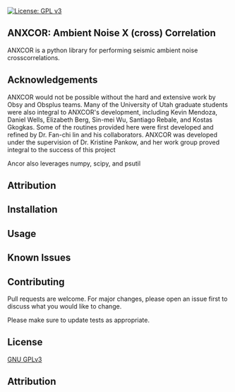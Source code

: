 [![License: GPL v3](https://img.shields.io/badge/License-GPLv3-blue.svg)](https://www.gnu.org/licenses/gpl-3.0)

## ANXCOR: Ambient Noise X (cross) Correlation
ANXCOR is a python library for performing seismic ambient noise crosscorrelations.



## Acknowledgements

ANXCOR would not be possible without the hard and extensive work by Obsy and Obsplus teams. Many of the University of Utah graduate students were also integral to ANXCOR's development, including Kevin Mendoza, Daniel Wells, Elizabeth Berg, Sin-mei Wu, Santiago Rebale, and Kostas Gkogkas. Some of the routines provided here were first developed and refined by Dr. Fan-chi lin and his collaborators. ANXCOR was developed under the supervision of Dr. Kristine Pankow, and her work group proved integral to the success of this project

Ancor also leverages numpy, scipy, and psutil

## Attribution

## Installation


## Usage


 

## Known Issues


## Contributing
Pull requests are welcome. For major changes, please open an issue first to discuss what you would like to change.

Please make sure to update tests as appropriate.

## License
[GNU GPLv3](https://choosealicense.com/licenses/gpl-3.0/)

## Attribution


